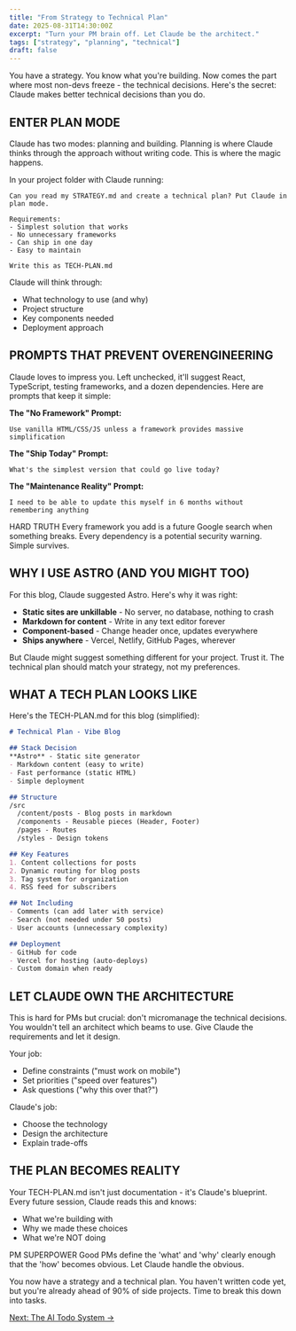 ```yaml
---
title: "From Strategy to Technical Plan"
date: 2025-08-31T14:30:00Z
excerpt: "Turn your PM brain off. Let Claude be the architect."
tags: ["strategy", "planning", "technical"]
draft: false
---
```


You have a strategy. You know what you're building. Now comes the part where most non-devs freeze - the technical decisions. Here's the secret: Claude makes better technical decisions than you do.

## ENTER PLAN MODE

Claude has two modes: planning and building. Planning is where Claude thinks through the approach without writing code. This is where the magic happens.

In your project folder with Claude running:

```
Can you read my STRATEGY.md and create a technical plan? Put Claude in plan mode.

Requirements:
- Simplest solution that works
- No unnecessary frameworks
- Can ship in one day
- Easy to maintain

Write this as TECH-PLAN.md
```

Claude will think through:
- What technology to use (and why)
- Project structure
- Key components needed
- Deployment approach

## PROMPTS THAT PREVENT OVERENGINEERING

Claude loves to impress you. Left unchecked, it'll suggest React, TypeScript, testing frameworks, and a dozen dependencies. Here are prompts that keep it simple:

**The "No Framework" Prompt:**
```
Use vanilla HTML/CSS/JS unless a framework provides massive simplification
```

**The "Ship Today" Prompt:**
```
What's the simplest version that could go live today?
```

**The "Maintenance Reality" Prompt:**
```
I need to be able to update this myself in 6 months without remembering anything
```

<span class="context-label">HARD TRUTH</span> <span class="context-text">Every framework you add is a future Google search when something breaks. Every dependency is a potential security warning. Simple survives.</span>

## WHY I USE ASTRO (AND YOU MIGHT TOO)

For this blog, Claude suggested Astro. Here's why it was right:

- **Static sites are unkillable** - No server, no database, nothing to crash
- **Markdown for content** - Write in any text editor forever
- **Component-based** - Change header once, updates everywhere
- **Ships anywhere** - Vercel, Netlify, GitHub Pages, wherever

But Claude might suggest something different for your project. Trust it. The technical plan should match your strategy, not my preferences.

## WHAT A TECH PLAN LOOKS LIKE

Here's the TECH-PLAN.md for this blog (simplified):

```markdown
# Technical Plan - Vibe Blog

## Stack Decision
**Astro** - Static site generator
- Markdown content (easy to write)
- Fast performance (static HTML)
- Simple deployment

## Structure
/src
  /content/posts - Blog posts in markdown
  /components - Reusable pieces (Header, Footer)
  /pages - Routes
  /styles - Design tokens

## Key Features
1. Content collections for posts
2. Dynamic routing for blog posts
3. Tag system for organization
4. RSS feed for subscribers

## Not Including
- Comments (can add later with service)
- Search (not needed under 50 posts)
- User accounts (unnecessary complexity)

## Deployment
- GitHub for code
- Vercel for hosting (auto-deploys)
- Custom domain when ready
```

## LET CLAUDE OWN THE ARCHITECTURE

This is hard for PMs but crucial: don't micromanage the technical decisions. You wouldn't tell an architect which beams to use. Give Claude the requirements and let it design.

Your job:
- Define constraints ("must work on mobile")
- Set priorities ("speed over features")
- Ask questions ("why this over that?")

Claude's job:
- Choose the technology
- Design the architecture
- Explain trade-offs

## THE PLAN BECOMES REALITY

Your TECH-PLAN.md isn't just documentation - it's Claude's blueprint. Every future session, Claude reads this and knows:
- What we're building with
- Why we made these choices
- What we're NOT doing

<span class="context-label">PM SUPERPOWER</span> <span class="context-text">Good PMs define the 'what' and 'why' clearly enough that the 'how' becomes obvious. Let Claude handle the obvious.</span>

You now have a strategy and a technical plan. You haven't written code yet, but you're already ahead of 90% of side projects. Time to break this down into tasks.

[Next: The AI Todo System →](/posts/ai-todo-system)